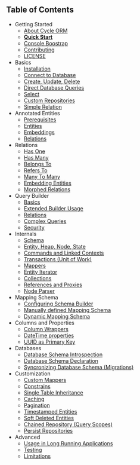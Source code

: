 Table of Contents
----------------

* Getting Started
  * [About Cycle ORM](intro/about.md)
  * [**Quick Start**](intro/quick-start.md)
  * [Console Boostrap](intro/cli.md)
  * [Contributing](contributing.md)
  * [LICENSE](license.md)
* Basics
  * [Installation](basic/install.md)
  * [Connect to Database](basic/connect.md)
  * [Create, Update, Delete](basic/crud.md)
  * [Direct Database Queries](basic/direct.md)
  * [Select](basic/select.md)
  * [Custom Repositories](basic/repository.md)
  * [Simple Relation](basic/relation.md)
* Annotated Entities
  * [Prerequisites](annotated/prerequisites.md)
  * [Entities](annotated/entity.md)
  * [Embeddings](annotated/embeddings.md)
  * [Relations](annotated/relations.md)
* Relations
  * [Has One](relation/has-one.md)
  * [Has Many](relation/has-many.md)
  * [Belongs To](relation/belongs-to.md)
  * [Refers To](relation/refers-to.md)
  * [Many To Many](relation/many-to-many.md)
  * [Embedding Entities](relation/embedded.md)
  * [Morphed Relations](relation/morphed.md)
* Query Builder
  * [Basics](query-builder/basic.md)
  * [Extended Builder Usage](query-builder/extended.md)
  * [Relations](query-builder/relations.md)
  * [Complex Queries](query-builder/complex.md)
  * [Security](query-builder/security.md)
* Internals
  * [Schema](advanced/schema.md)
  * [Entity, Heap, Node, State](advanced/entity.md)
  * [Commands and Linked Contexts](advanced/command.md)
  * [Transactions (Unit of Work)](advanced/transaction.md)
  * [Mappers](advanced/mapper.md)
  * [Entity Iterator](advanced/iterator.md)
  * [Collections](advanced/collections.md)
  * [References and Proxies](advanced/promise.md)
  * [Node Parser](advanced/node-parser.md)
* Mapping Schema
  * [Configuring Schema Builder](advanced/schema-builder.md)
  * [Manually defined Mapping Schema](advanced/manual.md)
  * [Dynamic Mapping Schema](advanced/dynamic-schema.md)
* Columns and Properties
  * [Column Wrappers](advanced/column-wrappers.md)
  * [DateTime properties](advanced/datetime.md)  
  * [UUID as Primary Key](advanced/uuid.md)
* Databases
  * [Database Schema Introspection](advanced/introspection.md)
  * [Database Schema Declaration](advanced/declaration.md)
  * [Syncronizing Database Schema (Migrations)](advanced/sync-schema.md)
* Customization
  * [Custom Mappers](advanced/custom-mapper.md)
  * [Constrains](advanced/constrain.md)
  * [Single Table Inheritance](advanced/single-table-inheritance.md)
  * [Caching](advanced/caching.md)
  * [Pagination](advanced/pagination.md)
  * [Timestamped Entities](advanced/timestamp.md)
  * [Soft Deleted Entities](advanced/soft-deletes.md)
  * [Chained Repository (Query Scopes)](advanced/chained-repository.md)
  * [Persist Repositories](advanced/persist-repository.md)
* Advanced
  * [Usage in Long Running Applications](advanced/daemonizing.md)
  * [Testing](advanced/testing.md)
  * [Limitations](advanced/limitations.md)
